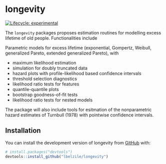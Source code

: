 
<!-- README.md is generated from README.Rmd. Please edit that file -->

# longevity

<!-- badges: start -->

[![Lifecycle:
experimental](https://img.shields.io/badge/lifecycle-experimental-orange.svg)](https://www.tidyverse.org/lifecycle/#experimental)
<!-- badges: end -->

The `longevity` packages proposes estimation routines for modelling
excess lifetime of old people. Functionalities include

Parametric models for excess lifetime (exponential, Gompertz, Weibull,
generalized Pareto, extended generalized Pareto), with

-   maximum likelihood estimation
-   simulation for doubly truncated data
-   hazard plots with profile-likelihood based confidence intervals
-   threshold selection diagnostics
-   likelihood ratio tests for features
-   quantile-quantile plots
-   bootstrap goodness-of-fit tests
-   likelihood ratio tests for nested models

The package will also include tools for esitmation of the nonparametric
hazard estimates of Turnbull (1978) with pointwise confidence intervals.

## Installation

<!-- You can install the released version of longevity from [CRAN](https://CRAN.R-project.org) with: -->
<!-- ``` r -->
<!-- install.packages("longevity") -->
<!-- ``` -->

You can install the development version of longevity from
[GitHub](https://github.com/) with:

``` r
# install.packages("devtools")
devtools::install_github("lbelzile/longevity")
```

<!-- `devtools::build_readme()` is handy for this. You could also use GitHub Actions to re-render `README.Rmd` every time you push. An example workflow can be found here: <https://github.com/r-lib/actions/tree/master/examples>. -->
